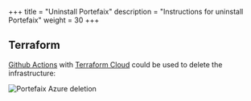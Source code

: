 +++
title = "Uninstall Portefaix"
description = "Instructions for uninstall Portefaix"
weight = 30
+++

## Terraform

[Github Actions](https://github.com/features/actions) with [Terraform Cloud](https://www.terraform.io/cloud) could be used to delete the infrastructure:

<img src="/img/aws/portefaix-aws-undeploy.png" alt="Portefaix Azure deletion" class="mt-3 mb-3 rounded">